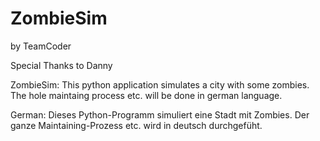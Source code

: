 # ZombieSim

by TeamCoder

Special Thanks to Danny

ZombieSim:
This python application simulates a city with some zombies.
The hole maintaing process etc. will be done in german language.

German:
Dieses Python-Programm simuliert eine Stadt mit Zombies.
Der ganze Maintaining-Prozess etc. wird in deutsch durchgefüht.
